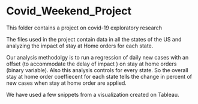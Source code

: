 # Covid_Weekend_Project
This folder contains a project on covid-19 exploratory research 

The files used in the project contain data in all the states of the US and analyzing the impact of stay at Home orders for each state.

Our analysis methodolgy is to run a regression of daily new cases with an offset (to accommodate the delay of impact ) on stay at home orders (binary variable). Also this analysis controls for every state. So the overall stay at home order coeffiecent for each state tells the change in percent of new cases when stay at home order are applied.

We have used a few snippets from a visualization created on Tableau. 

